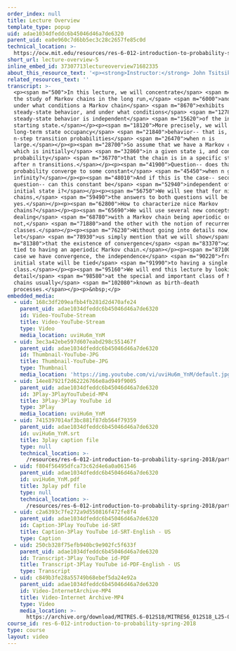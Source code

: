 ```yaml
---
order_index: null
title: Lecture Overview
template_type: popup
uid: adae1034dfeddc6b45046d46a7de6320
parent_uid: ea0e960c7d6bb5ec3c28c2657fe85c0d
technical_location: >-
  https://ocw.mit.edu/resources/res-6-012-introduction-to-probability-spring-2018/part-iii-random-processes/lecture-overview-5
short_url: lecture-overview-5
inline_embed_id: 37307713lectureoverview71682335
about_this_resource_text: '<p><strong>Instructor:</strong> John Tsitsiklis</p>'
related_resources_text: ''
transcript: >-
  <p><span m="500">In this lecture, we will concentrate</span> <span m="2960">on
  the study of Markov chains in the long run,</span> <span m="6000">and study
  under what conditions a Markov chain</span> <span m="8670">exhibits
  steady-state behavior, and under what conditions</span> <span m="12780">such
  steady-state behavior is independent</span> <span m="15620">of the initial
  starting state.</span></p><p><span m="18120">More precisely, we will look at
  long-term state occupancy</span> <span m="21840">behavior-- that is, in the
  n-step transition probabilities</span> <span m="26470">when n is
  large.</span></p><p><span m="28700">So assume that we have a Markov chain
  which is initially</span> <span m="32860">in a given state i, and consider the
  probability</span> <span m="36770">that the chain is in a specific state j
  after n transitions.</span></p><p><span m="41900">Question-- does that
  probability converge to some constant</span> <span m="45450">when n goes to
  infinity?</span></p><p><span m="48010">And if this is the case-- second
  question-- can this constant be</span> <span m="52940">independent of the
  initial state i?</span></p><p><span m="56750">We will see that for nice Markov
  chains,</span> <span m="59490">the answers to both questions will be
  yes.</span></p><p><span m="62800">How to characterize nice Markov
  chains?</span></p><p><span m="65690">We will use several new concepts, one
  dealing</span> <span m="68780">with a Markov chain being aperiodic or
  not,</span> <span m="71880">and the other with the notion of recurrent
  classes.</span></p><p><span m="76230">Without going into details now,
  let</span> <span m="78930">us simply mention that we will show</span> <span
  m="81380">that the existence of convergence</span> <span m="83370">will be
  tied to having an aperiodic Markov chain.</span></p><p><span m="87100">And in
  case we have convergence, the independence</span> <span m="90220">from the
  initial state will be tied</span> <span m="91990">to having a single recurrent
  class.</span></p><p><span m="95160">We will end this lecture by looking in
  detail</span> <span m="98580">at the special and important class of Markov
  chains usually</span> <span m="102080">known as birth-death
  processes.</span></p><p>&nbsp;</p>
embedded_media:
  - uid: 168c3df209eafbb4fb281d2d470afe24
    parent_uid: adae1034dfeddc6b45046d46a7de6320
    id: Video-YouTube-Stream
    title: Video-YouTube-Stream
    type: Video
    media_location: uviHu6m_YnM
  - uid: 3ec3a42ebe597d607eabd298c551467f
    parent_uid: adae1034dfeddc6b45046d46a7de6320
    id: Thumbnail-YouTube-JPG
    title: Thumbnail-YouTube-JPG
    type: Thumbnail
    media_location: 'https://img.youtube.com/vi/uviHu6m_YnM/default.jpg'
  - uid: 14ee87921f2d62226766e8ad949f9005
    parent_uid: adae1034dfeddc6b45046d46a7de6320
    id: 3Play-3PlayYouTubeid-MP4
    title: 3Play-3Play YouTube id
    type: 3Play
    media_location: uviHu6m_YnM
  - uid: 7415397014af3bc881f87db564f79359
    parent_uid: adae1034dfeddc6b45046d46a7de6320
    id: uviHu6m_YnM.srt
    title: 3play caption file
    type: null
    technical_location: >-
      /resources/res-6-012-introduction-to-probability-spring-2018/part-iii-random-processes/lecture-overview-5/uviHu6m_YnM.srt
  - uid: f804f56495dfca73c62d4e6a0a061546
    parent_uid: adae1034dfeddc6b45046d46a7de6320
    id: uviHu6m_YnM.pdf
    title: 3play pdf file
    type: null
    technical_location: >-
      /resources/res-6-012-introduction-to-probability-spring-2018/part-iii-random-processes/lecture-overview-5/uviHu6m_YnM.pdf
  - uid: c2a6393c7fe272a9d550816f472fe8f4
    parent_uid: adae1034dfeddc6b45046d46a7de6320
    id: Caption-3Play YouTube id-SRT
    title: Caption-3Play YouTube id-SRT-English - US
    type: Caption
  - uid: 250cb328f75efb940bc9e902fc5f633f
    parent_uid: adae1034dfeddc6b45046d46a7de6320
    id: Transcript-3Play YouTube id-PDF
    title: Transcript-3Play YouTube id-PDF-English - US
    type: Transcript
  - uid: c849b3fe28a55749b68ebef5da24e92a
    parent_uid: adae1034dfeddc6b45046d46a7de6320
    id: Video-InternetArchive-MP4
    title: Video-Internet Archive-MP4
    type: Video
    media_location: >-
      https://archive.org/download/MITRES.6-012S18/MITRES6_012S18_L25-02_300k.mp4
course_id: res-6-012-introduction-to-probability-spring-2018
type: course
layout: video
---
```

